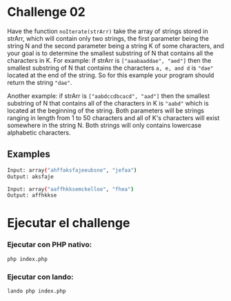 # Challenge 02

Have the function `noIterate(strArr)` take the array of strings stored in strArr,
which will contain only two strings, the first parameter being the string N and the second parameter 
being a string K of some characters, and your goal is to determine the smallest substring of N that contains
all the characters in K. For example: if strArr is `["aaabaaddae", "aed"]` then the smallest substring 
of N that contains the characters `a, e, and d` is `"dae"` located at the end of the string.
So for this example your program should return the string `"dae"`.

Another example: if strArr is `["aabdccdbcacd", "aad"]` then the smallest substring of N that contains 
all of the characters in K is `"aabd"` which is located at the beginning of the string. 
Both parameters will be strings ranging in length from 1 to 50 characters and all of K's characters will 
exist somewhere in the string N. Both strings will only contains lowercase alphabetic characters.

## Examples

```bash
Input: array("ahffaksfajeeubsne", "jefaa")
Output: aksfaje

Input: array("aaffhkksemckelloe", "fhea")
Output: affhkkse
```

# Ejecutar el challenge 
### Ejecutar con PHP nativo:
```bash
php index.php
```
### Ejecutar con lando:

```bash
lando php index.php
```